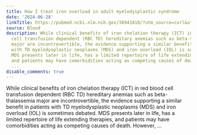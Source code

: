 ```yaml
---
title: How I treat iron overload in adult myelodysplastic syndrome
date: '2024-06-28'
linkTitle: https://pubmed.ncbi.nlm.nih.gov/38941618/?utm_source=curl&utm_medium=rss&utm_campaign=journals&utm_content=7603509&fc=None&ff=20240629181447&v=2.18.0.post9+e462414
source: Blood
description: While clinical benefits of iron chelation therapy (ICT) in red blood
  cell transfusion dependent (RBC TD) hereditary anemias such as beta-thalassemia
  major are incontrovertible, the evidence supporting a similar benefit in patients
  with TD myelodysplastic neoplasms (MDS) and iron overload (IOL) is sometimes debated.
  MDS presents later in life, has a limited repertoire of life extending therapies,
  and patients may have comorbidities acting as competing causes of death. However,
  ...
disable_comments: true
---
```

While clinical benefits of iron chelation therapy (ICT) in red blood cell transfusion dependent (RBC TD) hereditary anemias such as beta-thalassemia major are incontrovertible, the evidence supporting a similar benefit in patients with TD myelodysplastic neoplasms (MDS) and iron overload (IOL) is sometimes debated. MDS presents later in life, has a limited repertoire of life extending therapies, and patients may have comorbidities acting as competing causes of death. However, ...